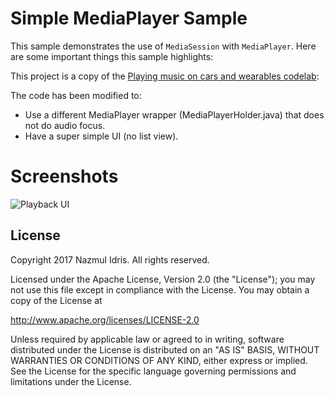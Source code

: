 Simple MediaPlayer Sample
=========================

This sample demonstrates the use of `MediaSession` with `MediaPlayer`.
Here are some important things this sample highlights:

This project is a copy of the 
[Playing music on cars and wearables codelab](https://codelabs.developers.google.com/codelabs/android-music-player/):

The code has been modified to:
- Use a different MediaPlayer wrapper (MediaPlayerHolder.java) that does
  not do audio focus.
- Have a super simple UI (no list view).

Screenshots
===========

![](screenshots/screenshots.png "Playback UI")

License
-------

Copyright 2017 Nazmul Idris. All rights reserved.

Licensed under the Apache License, Version 2.0 (the "License");
you may not use this file except in compliance with the License.
You may obtain a copy of the License at

  http://www.apache.org/licenses/LICENSE-2.0

Unless required by applicable law or agreed to in writing, software
distributed under the License is distributed on an "AS IS" BASIS,
WITHOUT WARRANTIES OR CONDITIONS OF ANY KIND, either express or implied.
See the License for the specific language governing permissions and
limitations under the License.